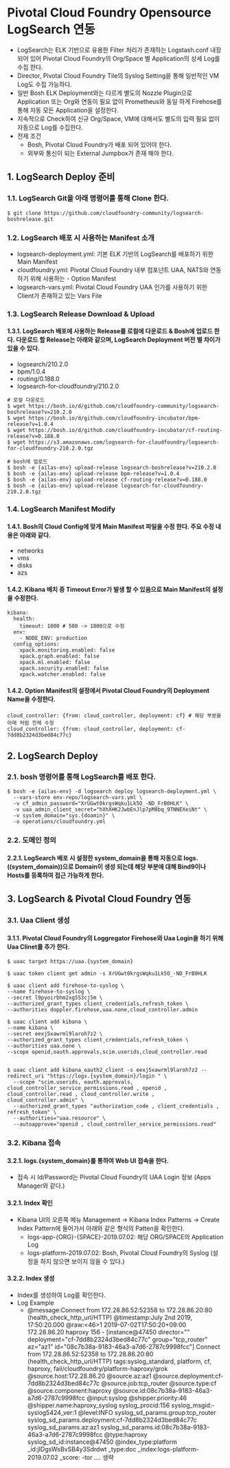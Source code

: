# Pivotal Cloud Foundry Opensource LogSearch 연동
- LogSearch는 ELK 기반으로 유용한 Filter 처리가 존재하는 Logstash.conf 내장 되어 있어 Pivotal Cloud Foundry의 Org/Space 별 Application의 상세 Log를 수집 한다.
-  Director, Pivotal Cloud Foundry Tile의 Syslog Setting을 통해 일반적인 VM Log도 수집 가능하다.
- 일반 Bosh ELK Deployment와는 다르게 별도의 Nozzle Plugin으로 Application 또는 Org와 연동이 필요 없이 Prometheus와 동일 하게 Firehose를 통해 자동 모든 Application을 설정한다.
- 지속적으로 Check하여 신규 Org/Space, VM에 대해서도 별도의 입력 필요 없이 자동으로 Log를 수집한다.
-  전제 조건
	- Bosh, Pivotal Cloud Foundry가 배포 되어 있어야 한다.
	- 외부와 통신이 되는 External Jumpbox가 존재 해야 한다.

## 1. LogSearch Deploy 준비

### 1.1. LogSearch Git을 아래 명령어를 통해 Clone 한다.

```
$ git clone https://github.com/cloudfoundry-community/logsearch-boshrelease.git
```

### 1.2. LogSearch 배포 시 사용하는 Manifest 소개
- logsearch-deployment.yml: 기본 ELK 기반의 LogSearch를 배포하기 위한 Main Manifest
- cloudfoundry.yml: Pivotal Cloud Foundry 내부 컴포넌트 UAA, NATS와 연동 하기 위해 사용하는 - Option Manifest
- logsearch-vars.yml: Pivotal Cloud Foundry UAA 인가를 사용하기 위한 Client가 존재하고 있는 Vars File

### 1.3. LogSearch  Release Download & Upload
#### 1.3.1. LogSearch  배포에 사용하는 Release를 로컬에 다운로드 & Bosh에 업로드 한다.  다운로드 할 Release는 아래와 같으며, LogSearch  Deployment 버전 별 차이가 있을 수 있다.

- logsearch/210.2.0
- bpm/1.0.4
- routing/0.188.0
- logsearch-for-cloudfoundry/210.2.0

```
# 로컬 다운로드
$ wget https://bosh.io/d/github.com/cloudfoundry-community/logsearch-boshrelease?v=210.2.0
$ wget https://bosh.io/d/github.com/cloudfoundry-incubator/bpm-release?v=1.0.4
$ wget https://bosh.io/d/github.com/cloudfoundry-incubator/cf-routing-release?v=0.188.0
$ wget https://s3.amazonaws.com/logsearch-for-cloudfoundry/logsearch-for-cloudfoundry-210.2.0.tgz

# bosh에 업로드
$ bosh -e {ailas-env} upload-release logsearch-boshrelease?v=210.2.0
$ bosh -e {ailas-env} upload-release bpm-release?v=1.0.4
$ bosh -e {ailas-env} upload-release cf-routing-release?v=0.188.0
$ bosh -e {ailas-env} upload-release logsearch-for-cloudfoundry-210.2.0.tgz
```

### 1.4. LogSearch  Manifest Modify
#### 1.4.1. Bosh의 Cloud Config에 맞게 Main Manifest 파일을 수정 한다. 주요 수정 내용은 아래와 같다.
- networks
- vms
- disks
- azs

#### 1.4.2. Kibana 배치 중 Timeout Error가 발생 할 수 있음으로 Main Manifest의 설정을 수정한다.
```
kibana:
  health:
    timeout: 1000 # 500 -> 1000으로 수정
  env:
    - NODE_ENV: production
  config_options:
    xpack.monitoring.enabled: false
    xpack.graph.enabled: false
    xpack.ml.enabled: false
    xpack.security.enabled: false
    xpack.watcher.enabled: false
```

#### 1.4.2.  Option Manifest의 설정에서 Pivotal Cloud Foundry의 Deployment Name을 수정한다.
```
cloud_controller: {from: cloud_controller, deployment: cf} # 해당 부분을 아래 처럼 전체 수정
cloud_controller: {from: cloud_controller, deployment: cf-7dd8b2324d3bed84c77c}
```

## 2. LogSearch Deploy

### 2.1. bosh 명령어를 통해 LogSearch를 배포 한다.

```
$ bosh -e {ailas-env} -d logsearch deploy logsearch-deployment.yml \
  --vars-store env-repo/logsearch-vars.yml \
  -v cf_admin_password="XrUGwt0krgsWqku1Lk5O_-ND_FrB0HLK" \
  -v uaa_admin_client_secret="hXhXHK2JwbEnJlp7pM8bq_9TNNEXeiNt" \
  -v system_domain="sys.{doamin}" \
  -o operations/cloudfoundry.yml 
```

### 2.2. 도메인 정의
#### 2.2.1. LogSearch 배포 시 설정한 system_domain을 통해 자동으로 logs.((system_domain))으로 Domain이 생성 되는데 해당 부분에 대해 Bind9이나 Hosts를 등록하여 접근 가능하게 한다.

## 3. LogSearch & Pivotal Cloud Foundry 연동

### 3.1. Uaa Client 생성

#### 3.1.1. Pivotal Cloud Foundry의 Loggregator Firehose와 Uaa Login을 하기 위해 Uaa Clinet를 추가 한다.
```
$ uaac target https://uaa.{system_domain}

$ uaac token client get admin -s XrUGwt0krgsWqku1Lk5O_-ND_FrB0HLK

$ uaac client add firehose-to-syslog \
--name firehose-to-syslog \
--secret l9pyoirbhm2xg553cj5m \
--authorized_grant_types client_credentials,refresh_token \
--authorities doppler.firehose,uaa.none,cloud_controller.admin

$ uaac client add kibana \
--name kibana \
--secret eexj5xawrml9laroh7z2 \
--authorized_grant_types client_credentials,refresh_token \
--authorities uaa.none \
--scope openid,oauth.approvals,scim.userids,cloud_controller.read 
 

$ uaac client add kibana_oauth2_client -s eexj5xawrml9laroh7z2 --redirect_uri "https://logs.{system_domain}/login " \
  --scope "scim.userids, oauth.approvals, cloud_controller_service_permissions.read , openid , cloud_controller.read , cloud_controller.write , cloud_controller.admin" \
  --authorized_grant_types "authorization_code , client_credentials , refresh_token" \
  --authorities="uaa.resource" \
  --autoapprove="openid , cloud_controller_service_permissions.read"
```

### 3.2. Kibana 접속

#### 3.2.1. logs.{system_domain}를 통하여 Web UI 접속을 한다.
- 접속 시 Id/Password는 Pivotal Cloud Foundry의 UAA Login 정보 (Apps Manager와 같다.)

#### 3.2.1. Index 확인

- Kibana UI의 오른쪽 메뉴 Management -> Kibana Index Patterns -> Create Index Pattern에 들어가서 아래와 같은 형식의 Patten을 확인한다.
	- logs-app-{ORG}-{SPACE}-2019.07.02: 해당 ORG/SPACE의 Application Log
	- logs-platform-2019.07.02: Bosh, Pivotal Cloud Foundry의 Syslog (설정을 하지 않으면 보이지 않을 수 있다.)

#### 3.2.2. Index 생성
- Index를 생성하여 Log를 확인한다.
- Log Example
	- @message:Connect from 172.28.86.52:52358 to 172.28.86.20:80 (health_check_http_url/HTTP) @timestamp:July 2nd 2019, 17:50:20.000 @raw:<46>1 2019-07-02T17:50:20+09:00 172.28.86.20 haproxy 156 - [instance@47450 director="" deployment="cf-7dd8b2324d3bed84c77c" group="tcp_router" az="az1" id="08c7b38a-9183-46a3-a7d6-2787c9998fcc"] Connect from 172.28.86.52:52358 to 172.28.86.20:80 (health_check_http_url/HTTP) tags:syslog_standard, platform, cf, haproxy, fail/cloudfoundry/platform-haproxy/grok @source.host:172.28.86.20 @source.az:az1 @source.deployment:cf-7dd8b2324d3bed84c77c @source.job:tcp_router @source.type:cf @source.component:haproxy @source.id:08c7b38a-9183-46a3-a7d6-2787c9998fcc @input:syslog @shipper.priority:46 @shipper.name:haproxy_syslog syslog_procid:156 syslog_msgid:- syslog5424_ver:1 @level:INFO syslog_sd_params.group:tcp_router syslog_sd_params.deployment:cf-7dd8b2324d3bed84c77c syslog_sd_params.az:az1 syslog_sd_params.id:08c7b38a-9183-46a3-a7d6-2787c9998fcc @type:haproxy syslog_sd_id:instance@47450 @index_type:platform _id:jIDgsWsBvSB4y3Sdrdwt _type:doc _index:logs-platform-2019.07.02 _score: -tor .... 생략

